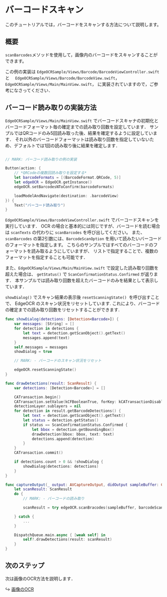 # バーコードスキャン

このチュートリアルでは，バーコードをスキャンする方法について説明します。


## 概要

`scanBarcodes`メソッドを使用して，画像内のバーコードをスキャンすることができます。

この例の実装は
`EdgeOCRSample/Views/Barcode/BarcodeViewController.swift` と　
`EdgeOCRSample/Views/Barcode/BarcodeView.swift`，
`EdgeOCRSample/Views/Main/MainView.swift`，
に実装されていますので，ご参考になさってください．


## バーコード読み取りの実装方法
`EdgeOCRSample/Views/Main/MainView.swift` でバーコードスキャナの初期化とバーコードフォーマット毎の確定までの読み取り回数を設定しています．
サンプルではQRコードのみ5回読み取った後、結果を確定するように設定しています．
それ以外のバーコードフォーマットは読み取り回数を指定していないため、デフォルトでは1回の読み取り後に結果を確定します．
```swift

// MARK: バーコード読み取りの例の実装

Button(action: {
    // *QRCodeの複数回読み取りを設定する*
    let barcodeFormats = [(BarcodeFormat.QRCode, 5)]
    let edgeOCR = EdgeOCR.getInstance()
    edgeOCR.setBarcodesNToConfirm(barcodeFormats)

    loadModelAndNavigate(destination: .barcodeView)
}) {
    Text("バーコード読み取り")
}

```

`EdgeOCRSample/Views/BarcodeViewController.swift` でバーコードスキャンを実行しています．
OCR の場合と基本的には同じですが、バーコードを読む場合は `scanTexts` の代わりに `scanBarcodes` を呼び出してください。
また、`scanBarcodes` の第2引数には、`BarcodeScanOption` を用いて読みたいバーコードのフォーマットを指定します。
こちらのサンプルではすべてのバーコードのフォーマットを読み取るようにしていますが、
リストで指定することで、複数のフォーマットを指定することも可能です．

また、`EdgeOCRSample/Views/Main/MainView.swift` で設定した読み取り回数を超えた場合は、
`getStatus()` で `ScanConfirmationStatus.Confirmed` が返ります．
本サンプルでは読み取り回数を超えたバーコードのみを結果として表示しています．

`showDialog()` でスキャン結果の表示後 `resetScanningState() `を呼び出すことで、
EdgeOCR のスキャン状況をリセットしています.
これにより、バーコードの確定までの読み取り回数をリセットすることができます.
```swift
func showDialog(detections: [Detection<Barcode>]) {
    var messages: [String] = []
    for detection in detections {
        let text = detection.getScanObject().getText()
        messages.append(text)
    }
    self.messages = messages
    showDialog = true

    // MARK: - バーコードのスキャン状況をリセット

    edgeOCR.resetScanningState()
}

func drawDetections(result: ScanResult) {
    var detections: [Detection<Barcode>] = []

    CATransaction.begin()
    CATransaction.setValue(kCFBooleanTrue, forKey: kCATransactionDisableActions)
    detectionLayer.sublayers = nil
    for detection in result.getBarcodeDetections() {
        let text = detection.getScanObject().getText()
        let status = detection.getStatus()
        if status == ScanConfirmationStatus.Confirmed {
            let bbox = detection.getBoundingBox()
            drawDetection(bbox: bbox, text: text)
            detections.append(detection)
        }
    }
    CATransaction.commit()

    if detections.count > 0 && !showDialog {
        showDialog(detections: detections)
    }
}

func captureOutput(_ output: AVCaptureOutput, didOutput sampleBuffer: CMSampleBuffer, from connection: AVCaptureConnection) {
    let scanResult: ScanResult
    do {
        // MARK: - バーコードの読み取り

        scanResult = try edgeOCR.scanBracodes(sampleBuffer, barcodeScanOption: barcodeScanOption, previewViewBounds: previewBounds)

    } catch {
        ...
    }

    DispatchQueue.main.async { [weak self] in
        self?.drawDetections(result: scanResult)
    }
}
```


## 次のステップ
次は画像のOCR方法を説明します．

↪️ [画像のOCR](12-image.md)
